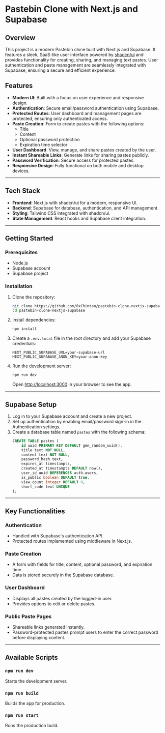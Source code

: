 # Pastebin Clone with Next.js and Supabase

## Overview

This project is a modern Pastebin clone built with Next.js and Supabase. It features a sleek, SaaS-like user interface powered by [shadcn/ui](https://ui.shadcn.dev/) and provides functionality for creating, sharing, and managing text pastes. User authentication and paste management are seamlessly integrated with Supabase, ensuring a secure and efficient experience.

## Features

- **Modern UI**: Built with a focus on user experience and responsive design.
- **Authentication**: Secure email/password authentication using Supabase.
- **Protected Routes**: User dashboard and management pages are protected, ensuring only authenticated access.
- **Paste Creation**: Form to create pastes with the following options:
  - Title
  - Content
  - Optional password protection
  - Expiration time selector
- **User Dashboard**: View, manage, and share pastes created by the user.
- **Instant Shareable Links**: Generate links for sharing pastes publicly.
- **Password Verification**: Secure access for protected pastes.
- **Responsive Design**: Fully functional on both mobile and desktop devices.

---

## Tech Stack

- **Frontend**: Next.js with shadcn/ui for a modern, responsive UI.
- **Backend**: Supabase for database, authentication, and API management.
- **Styling**: Tailwind CSS integrated with shadcn/ui.
- **State Management**: React hooks and Supabase client integration.

---

## Getting Started

### Prerequisites

- Node.js
- Supabase account
- Supabase project

### Installation

1. Clone the repository:

   ```bash
   git clone https://github.com/0xChintan/pastebin-clone-nextjs-supabase.git
   cd pastebin-clone-nextjs-supabase
   ```

2. Install dependencies:

   ```bash
   npm install
   ```

3. Create a `.env.local` file in the root directory and add your Supabase credentials:

   ```env
   NEXT_PUBLIC_SUPABASE_URL=your-supabase-url
   NEXT_PUBLIC_SUPABASE_ANON_KEY=your-anon-key
   ```

4. Run the development server:
   ```bash
   npm run dev
   ```
   Open [http://localhost:3000](http://localhost:3000) in your browser to see the app.

---

## Supabase Setup

1. Log in to your Supabase account and create a new project.
2. Set up authentication by enabling email/password sign-in in the Authentication settings.
3. Create a database table named `pastes` with the following schema:
   ```sql
   CREATE TABLE pastes (
       id uuid PRIMARY KEY DEFAULT gen_random_uuid(),
       title text NOT NULL,
       content text NOT NULL,
       password_hash text,
       expires_at timestamptz,
       created_at timestamptz DEFAULT now(),
       user_id uuid REFERENCES auth.users,
       is_public boolean DEFAULT true,
       view_count integer DEFAULT 0,
       short_code text UNIQUE
   );
   ```

---

## Key Functionalities

### Authentication

- Handled with Supabase's authentication API.
- Protected routes implemented using middleware in Next.js.

### Paste Creation

- A form with fields for title, content, optional password, and expiration time.
- Data is stored securely in the Supabase database.

### User Dashboard

- Displays all pastes created by the logged-in user.
- Provides options to edit or delete pastes.

### Public Paste Pages

- Shareable links generated instantly.
- Password-protected pastes prompt users to enter the correct password before displaying content.

---

## Available Scripts

### `npm run dev`

Starts the development server.

### `npm run build`

Builds the app for production.

### `npm run start`

Runs the production build.
